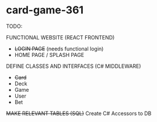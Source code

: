 # card-game-361
TODO:

FUNCTIONAL WEBSITE (REACT FRONTEND)
- ~~LOGIN PAGE~~ (needs functional login)
- HOME PAGE / SPLASH PAGE
  
DEFINE CLASSES AND INTERFACES (C# MIDDLEWARE)
- ~~Card~~
- Deck
- Game
- User
- Bet 

~~MAKE RELEVANT TABLES (SQL)~~
Create C# Accessors to DB
